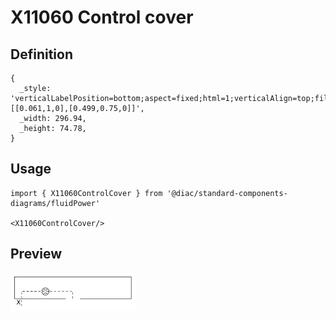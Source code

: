 # X11060 Control cover

## Definition

```
{
  _style: 'verticalLabelPosition=bottom;aspect=fixed;html=1;verticalAlign=top;fillColor=strokeColor;align=center;outlineConnect=0;shape=mxgraph.fluid_power.x11060;points=[[0.061,1,0],[0.499,0.75,0]]',
  _width: 296.94,
  _height: 74.78,
}
```

## Usage

```
import { X11060ControlCover } from '@diac/standard-components-diagrams/fluidPower'

<X11060ControlCover/>
```

## Preview

<img src="./x11060-control-cover.png" width="200"/>
